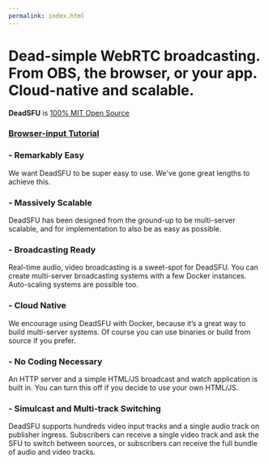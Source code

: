 ```yaml
---
permalink: index.html
---
```



# Dead-simple WebRTC broadcasting.<br>From OBS, the browser, or your app.<br>Cloud-native and scalable.


**DeadSFU** is <a href="https://github.com/x186k/deadsfu">100% MIT Open Source</a>

### [Browser-input Tutorial](/README/)


### - Remarkably Easy

We want DeadSFU to be super easy to use. We've gone great lengths to achieve this.

### - Massively Scalable

DeadSFU has been designed from the ground-up to be multi-server scalable, and for implementation to also be as easy as possible.

### - Broadcasting Ready

Real-time audio, video broadcasting is a sweet-spot for DeadSFU. You can create multi-server broadcasting systems with a few Docker instances. Auto-scaling systems are possible too.

### - Cloud Native

We encourage using DeadSFU with Docker, because it’s a great way to build multi-server systems. Of course you can use binaries or build from source if you prefer.

### - No Coding Necessary

An HTTP server and a simple HTML/JS broadcast and watch application is built in. You can turn this off if you decide to use your own HTML/JS.

### - Simulcast and Multi-track Switching

DeadSFU supports hundreds video input tracks and a single audio track on publisher ingress. Subscribers can receive a single video track and ask the SFU to switch between sources, or subscribers can receive the full bundle of audio and video tracks.